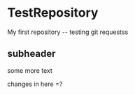 # TestRepository

My first repository -- testing git requestss

## subheader

some more text

changes in here =?